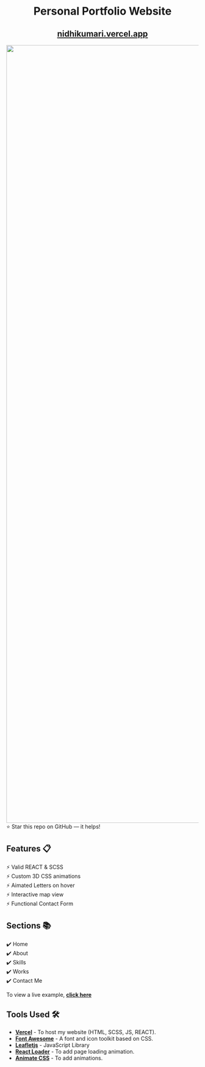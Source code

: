 <div align="center">

<h1>Personal Portfolio Website </h1>

<h2>
  <a href="https://nidhikumari.vercel.app/">nidhikumari.vercel.app</a>
</h2>


<div align="center">
  <a href="https://nidhikumari.vercel.app/">
  <img width="2040" alt="Device - Macbook Air" src="https://user-images.githubusercontent.com/77065920/176469357-6bd74b0d-6206-494e-9296-f0b2edeab524.png">
  </a>
</div>
  </div>
⭐ Star this repo on GitHub — it helps!

## Features 📋

⚡️ Valid REACT & SCSS \
⚡️ Custom 3D CSS animations\
⚡️ Aimated Letters on hover\
⚡️ Interactive map view\
⚡️ Functional Contact Form
  

## Sections 📚

✔️ Home\
✔️ About\
✔️ Skills \
✔️ Works\
✔️ Contact Me


To view a live example, **[click here](https://nidhikumari.vercel.app/)**

## Tools Used 🛠️

- [**Vercel**](https://vercel.com/new) - To host my  website (HTML, SCSS, JS, REACT).
- [**Font Awesome**](https://fontawesome.com/) - A font and icon toolkit based on CSS.
- [**Leafletjs**](https://leafletjs.com/) - JavaScript Library
- [**React Loader**](https://www.npmjs.com/package/react-loader) - To add page loading animation.
- [**Animate CSS**](https://animate.style/) - To add animations.

<br/>

